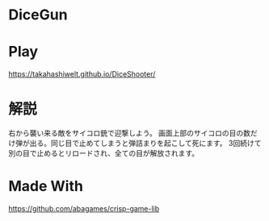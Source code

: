# DiceGun
# Play
https://takahashiwelt.github.io/DiceShooter/
# 解説
右から襲い来る敵をサイコロ銃で迎撃しよう。
画面上部のサイコロの目の数だけ弾が出る。同じ目で止めてしまうと弾詰まりを起こして死にます。
3回続けて別の目で止めるとリロードされ、全ての目が解放されます。
# Made With
https://github.com/abagames/crisp-game-lib


